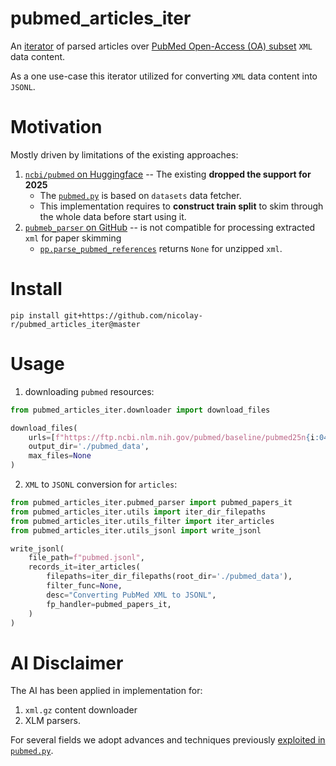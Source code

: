 # pubmed_articles_iter

An [iterator](https://github.com/nicolay-r/pubmed_articles_iter/blob/1dc021dbef965ad858b53b1a31eeb5237970d804/core/pubmed_parser.py#L6-L20) of parsed articles over [PubMed Open-Access (OA) subset](https://pmc.ncbi.nlm.nih.gov/tools/ftp/) `XML` data content.

As a one use-case this iterator utilized for converting `XML` data content into `JSONL`. 

# Motivation

Mostly driven by limitations of the existing approaches:
1. [`ncbi/pubmed` on Huggingface](https://huggingface.co/datasets/ncbi/pubmed) -- The existing **dropped the support for 2025**
    * The [`pubmed.py`](https://huggingface.co/datasets/ncbi/pubmed/blob/main/pubmed.py) is based on `datasets` data fetcher. 
    * This implementation requires to **construct train split** to skim through the whole data before start using it.
2. [`pubmeb_parser` on GitHub](https://github.com/titipata/pubmed_parser) -- is not compatible for processing extracted `xml` for paper skimming
    * [`pp.parse_pubmed_references`](https://github.com/titipata/pubmed_parser?tab=readme-ov-file#parse-pubmed-oa-citation-references) returns `None` for unzipped `xml`.

# Install

```
pip install git+https://github.com/nicolay-r/pubmed_articles_iter@master
```

# Usage

1. downloading `pubmed` resources:
```python
from pubmed_articles_iter.downloader import download_files

download_files(
    urls=[f"https://ftp.ncbi.nlm.nih.gov/pubmed/baseline/pubmed25n{i:04d}.xml.gz" for i in range(1, 1275)],
    output_dir='./pubmed_data',
    max_files=None
)
```

2. `XML` to `JSONL` conversion for `articles`:
```python
from pubmed_articles_iter.pubmed_parser import pubmed_papers_it
from pubmed_articles_iter.utils import iter_dir_filepaths
from pubmed_articles_iter.utils_filter import iter_articles
from pubmed_articles_iter.utils_jsonl import write_jsonl

write_jsonl(
    file_path=f"pubmed.jsonl",
    records_it=iter_articles(
        filepaths=iter_dir_filepaths(root_dir='./pubmed_data'),
        filter_func=None,
        desc="Converting PubMed XML to JSONL",
        fp_handler=pubmed_papers_it,
    )
)
```

# AI Disclaimer

The AI has been applied in implementation for: 
1. `xml.gz` content downloader
2.  XLM parsers.

For several fields we adopt advances and techniques previously [exploited in `pubmed.py`](https://huggingface.co/datasets/ncbi/pubmed/blob/main/pubmed.py). 
